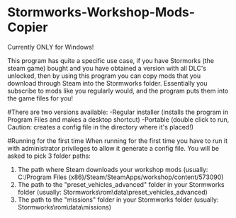 # Stormworks-Workshop-Mods-Copier

Currently ONLY for Windows!

This program has quite a specific use case, if you have Stormorks (the steam game) bought and you have obtained a version with all DLC's unlocked, then by using this program you can copy mods that you download through Steam into the Stormworks folder. Essentially you subscribe to mods like you regularly would, and the program puts them into the game files for you!

#There are two versions available:
-Regular installer (installs the program in Program Files and makes a desktop shortcut)
-Portable (double click to run, Caution: creates a config file in the directory where it's placed!)

#Running for the first time
When running for the first time you have to run it with administrator privileges to allow it generate a config file. You will be asked to pick 3 folder paths:
1. The path where Steam downloads your workshop mods (usually: C:/Program Files (x86)/Steam/SteamApps/workshop/content/573090)
2. The path to the "preset_vehicles_advanced" folder in your Stormworks folder (usually: Stormworks\rom\data\preset_vehicles_advanced)
3. The path to the "missions" folder in your Stormworks folder (usually: Stormworks\rom\data\missions)

